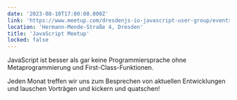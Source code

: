 ```yaml
---
date: '2023-08-10T17:00:00.000Z'
link: 'https://www.meetup.com/dresdenjs-io-javascript-user-group/events/wwdfrqyfclbnb/'
location: 'Hermann-Mende-Straße 4, Dresden'
title: 'JavaScript Meetup'
locked: false
---
```

JavaScript ist besser als gar keine Programmiersprache ohne Metaprogrammierung und First-Class-Funktionen.

Jeden Monat treffen wir uns zum Besprechen von aktuellen Entwicklungen und lauschen Vorträgen und kickern und quatschen!
